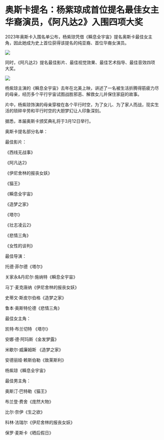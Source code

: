 # 奥斯卡提名：杨紫琼成首位提名最佳女主华裔演员，《阿凡达2》入围四项大奖

2023年奥斯卡入围名单公布，杨紫琼凭借《瞬息全宇宙》提名奥斯卡最佳女主角，因此她成为史上首位获得该提名的纯亚裔、首位华裔女演员。

![](https://inews.gtimg.com/newsapp_bt/0/15625898817/1000)

同时，《阿凡达2》提名最佳影片、最佳视觉效果、最佳艺术指导、最佳音效四项大奖。

![](https://inews.gtimg.com/newsapp_bt/0/15518924691/1000)

杨紫琼主演的《瞬息全宇宙》去年在北美上映，讲述了一名被生活折腾得筋疲力尽的母亲，经历多个平行宇宙试图战胜邪恶、解救女儿并保住家庭的故事。

片中，杨紫琼饰演的母亲穿梭在各个平行时空，为了女儿、为了家人而战，现实生活的琐碎辛劳和平行时空的大胆梦幻让人印象深刻。

据悉，本届奥斯卡颁奖典礼将于3月12日举行。

奥斯卡提名部分名单：

最佳影片：

《西线无战事》

《阿凡达2》

《伊尼舍林的报丧女妖》

《猫王》

《瞬息全宇宙》

《造梦之家》

《塔尔》

《壮志凌云2》

《悲情三角》

《女性的谈判》

最佳导演：

托德·菲尔德《塔尔》

关家永&丹尼尔·施纳特《瞬息全宇宙》

马丁·麦克唐纳《伊尼舍林的报丧女妖》

史蒂文·斯皮尔伯格《造梦之家》

鲁本·奥斯特伦德《悲情三角》

最佳女主角：

凯特·布兰切特 《塔尔》

安娜·德·阿玛斯《金发梦露》

米歇尔·威廉姆斯 《造梦之家》

安德丽娅·赖斯伯勒《致莱斯利》

杨紫琼《瞬息全宇宙》

最佳男主角：

奥斯汀·巴特勒《猫王》

布兰登·费舍《庞然大物》

比尔·奈伊《生之欲》

科林·法瑞尔《伊尼舍林的报丧女妖》

保罗·麦斯卡《晒后假日》

